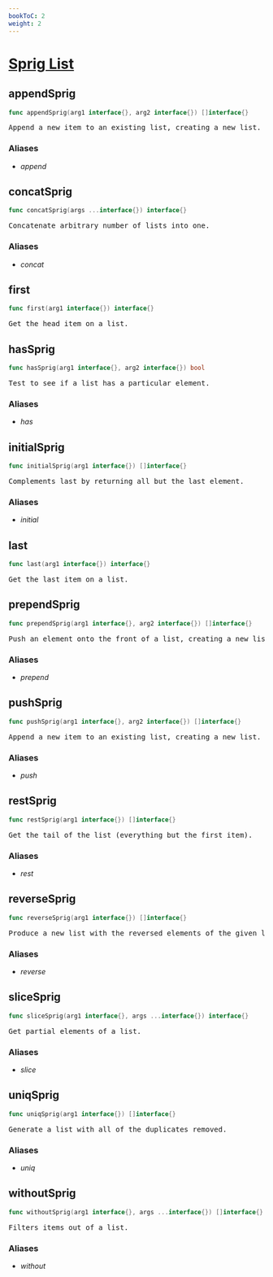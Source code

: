 ```yaml
---
bookToC: 2
weight: 2
---
```

# [Sprig List](http://masterminds.github.io/sprig/lists.html)
<!-- markdownlint-disable MD033 MD024 --->

## __appendSprig__

```go
func appendSprig(arg1 interface{}, arg2 interface{}) []interface{}
```

<pre>
Append a new item to an existing list, creating a new list.
</pre>

### Aliases

- _append_

## __concatSprig__

```go
func concatSprig(args ...interface{}) interface{}
```

<pre>
Concatenate arbitrary number of lists into one.
</pre>

### Aliases

- _concat_

## __first__

```go
func first(arg1 interface{}) interface{}
```

<pre>
Get the head item on a list.
</pre>

## __hasSprig__

```go
func hasSprig(arg1 interface{}, arg2 interface{}) bool
```

<pre>
Test to see if a list has a particular element.
</pre>

### Aliases

- _has_

## __initialSprig__

```go
func initialSprig(arg1 interface{}) []interface{}
```

<pre>
Complements last by returning all but the last element.
</pre>

### Aliases

- _initial_

## __last__

```go
func last(arg1 interface{}) interface{}
```

<pre>
Get the last item on a list.
</pre>

## __prependSprig__

```go
func prependSprig(arg1 interface{}, arg2 interface{}) []interface{}
```

<pre>
Push an element onto the front of a list, creating a new list.
</pre>

### Aliases

- _prepend_

## __pushSprig__

```go
func pushSprig(arg1 interface{}, arg2 interface{}) []interface{}
```

<pre>
Append a new item to an existing list, creating a new list.
</pre>

### Aliases

- _push_

## __restSprig__

```go
func restSprig(arg1 interface{}) []interface{}
```

<pre>
Get the tail of the list (everything but the first item).
</pre>

### Aliases

- _rest_

## __reverseSprig__

```go
func reverseSprig(arg1 interface{}) []interface{}
```

<pre>
Produce a new list with the reversed elements of the given list.
</pre>

### Aliases

- _reverse_

## __sliceSprig__

```go
func sliceSprig(arg1 interface{}, args ...interface{}) interface{}
```

<pre>
Get partial elements of a list.
</pre>

### Aliases

- _slice_

## __uniqSprig__

```go
func uniqSprig(arg1 interface{}) []interface{}
```

<pre>
Generate a list with all of the duplicates removed.
</pre>

### Aliases

- _uniq_

## __withoutSprig__

```go
func withoutSprig(arg1 interface{}, args ...interface{}) []interface{}
```

<pre>
Filters items out of a list.
</pre>

### Aliases

- _without_
